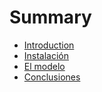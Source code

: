 # Summary

* [Introduction](README.md)
* [Instalación](Instalacion.MD)
* [El modelo](ElModelo.md)
* [Conclusiones](conclusiones.md)

